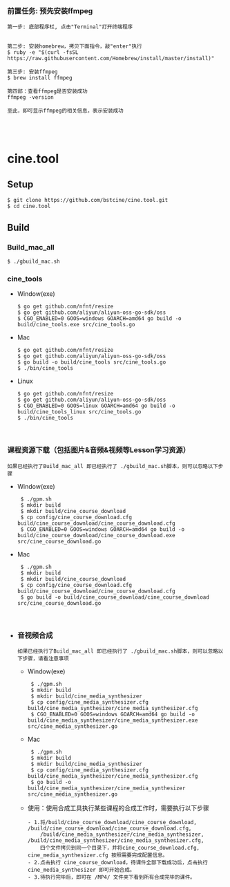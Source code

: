 
### 前置任务: 预先安装ffmpeg
```shell
第一步: 底部程序栏, 点击"Terminal"打开终端程序


第二步: 安装homebrew，拷贝下面指令，敲"enter"执行
$ ruby -e "$(curl -fsSL https://raw.githubusercontent.com/Homebrew/install/master/install)"

第三步: 安装ffmpeg
$ brew install ffmpeg

第四部：查看ffmpeg是否安装成功
ffmpeg -version

至此，即可显示ffmpeg的相关信息，表示安装成功
```

<br>
<br>

# cine.tool
## Setup

```shell
$ git clone https://github.com/bstcine/cine.tool.git
$ cd cine.tool
```
      
## Build

### Build_mac_all
```
$ ./gbuild_mac.sh
```

### cine_tools
  - Window(exe)
     ```
     $ go get github.com/nfnt/resize
     $ go get github.com/aliyun/aliyun-oss-go-sdk/oss
     $ CGO_ENABLED=0 GOOS=windows GOARCH=amd64 go build -o build/cine_tools.exe src/cine_tools.go
     ```
  - Mac
     ```
     $ go get github.com/nfnt/resize
     $ go get github.com/aliyun/aliyun-oss-go-sdk/oss
     $ go build -o build/cine_tools src/cine_tools.go
     $ ./bin/cine_tools
     ```
  - Linux
     ```
     $ go get github.com/nfnt/resize
     $ go get github.com/aliyun/aliyun-oss-go-sdk/oss
     $ CGO_ENABLED=0 GOOS=linux GOARCH=amd64 go build -o build/cine_tools_linux src/cine_tools.go
     $ ./bin/cine_tools
     ```  

<br>

### 课程资源下载（包括图片&音频&视频等Lesson学习资源）
  ```
  如果已经执行了Build_mac_all 即已经执行了 ./gbuild_mac.sh脚本，则可以忽略以下步骤
  ```
  - Window(exe)
    ```
     $ ./gpm.sh
     $ mkdir build
     $ mkdir build/cine_course_download
     $ cp config/cine_course_download.cfg build/cine_course_download/cine_course_download.cfg
     $ CGO_ENABLED=0 GOOS=windows GOARCH=amd64 go build -o build/cine_course_download/cine_course_download.exe src/cine_course_download.go
    ```
  
  - Mac
    ```
     $ ./gpm.sh
     $ mkdir build
     $ mkdir build/cine_course_download
     $ cp config/cine_course_download.cfg build/cine_course_download/cine_course_download.cfg
     $ go build -o build/cine_course_download/cine_course_download src/cine_course_download.go
    ```

<br>

- ### 音视频合成
  ```
  如果已经执行了Build_mac_all 即已经执行了 ./gbuild_mac.sh脚本，则可以忽略以下步骤，请看注意事项
  ```
  - Window(exe)
    ```
     $ ./gpm.sh
     $ mkdir build
     $ mkdir build/cine_media_synthesizer
     $ cp config/cine_media_synthesizer.cfg build/cine_media_synthesizer/cine_media_synthesizer.cfg
     $ CGO_ENABLED=0 GOOS=windows GOARCH=amd64 go build -o build/cine_media_synthesizer/cine_media_synthesizer.exe src/cine_media_synthesizer.go
    ```

  - Mac
    ```
     $ ./gpm.sh
     $ mkdir build
     $ mkdir build/cine_media_synthesizer
     $ cp config/cine_media_synthesizer.cfg build/cine_media_synthesizer/cine_media_synthesizer.cfg
     $ go build -o build/cine_media_synthesizer/cine_media_synthesizer src/cine_media_synthesizer.go
    ```
     
  - 使用：使用合成工具执行某些课程的合成工作时，需要执行以下步骤
    ```
    - 1.将/build/cine_course_download/cine_course_download, /build/cine_course_download/cine_course_download.cfg,
        /build/cine_media_synthesizer/cine_media_synthesizer, /build/cine_media_synthesizer/cine_media_synthesizer.cfg, 
        四个文件拷贝到同一个目录下，并将cine_course_download.cfg, cine_media_synthesizer.cfg 按照需要完成配置信息。
    - 2.点击执行 cine_course_download，待课件全部下载成功后，点击执行cine_media_synthesizer 即可开始合成。
    - 3.待执行完毕后，即可在 /MP4/ 文件夹下看到所有合成完毕的课件。
    ```
